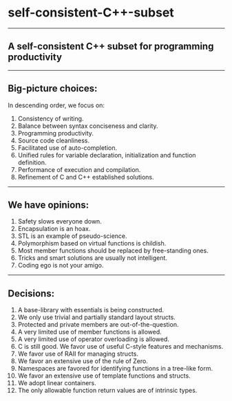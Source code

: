 # self-consistent-C++-subset

---------------------------------------------------------
A self-consistent C++ subset for programming productivity
---------------------------------------------------------

-------------------
Big-picture choices:
-------------------
  In descending order, we focus on:
  
1) Consistency of writing.
2) Balance between syntax conciseness and clarity.
3) Programming productivity.
4) Source code cleanliness.
5) Facilitated use of auto-completion.
6) Unified rules for variable declaration, initialization and function definition.
7) Performance of execution and compilation.
8) Refinement of C and C++ established solutions.

----------------
We have opinions:
----------------

1) Safety slows everyone down.
2) Encapsulation is an hoax.
3) STL is an example of pseudo-science.
4) Polymorphism based on virtual functions is childish.
5) Most member functions should be replaced by free-standing ones.
6) Tricks and smart solutions are usually not intelligent.
7) Coding ego is not your amigo.

---------
Decisions:
---------

1) A base-library with essentials is being constructed.
2) We only use trivial and partially standard layout structs.
3) Protected and private members are out-of-the-question.
4) A very limited use of member functions is allowed.
5) A very limited use of operator overloading is allowed.
6) C is still good. We favor use of useful C-style features and mechanisms.
7) We favor use of RAII for managing structs.
8) We favor an extensive use of the rule of Zero.
9) Namespaces are favored for identifying functions in a tree-like form.
10) We favor an extensive use of template functions and structs.
11) We adopt linear containers. 
12) The only allowable function return values are of intrinsic types.
